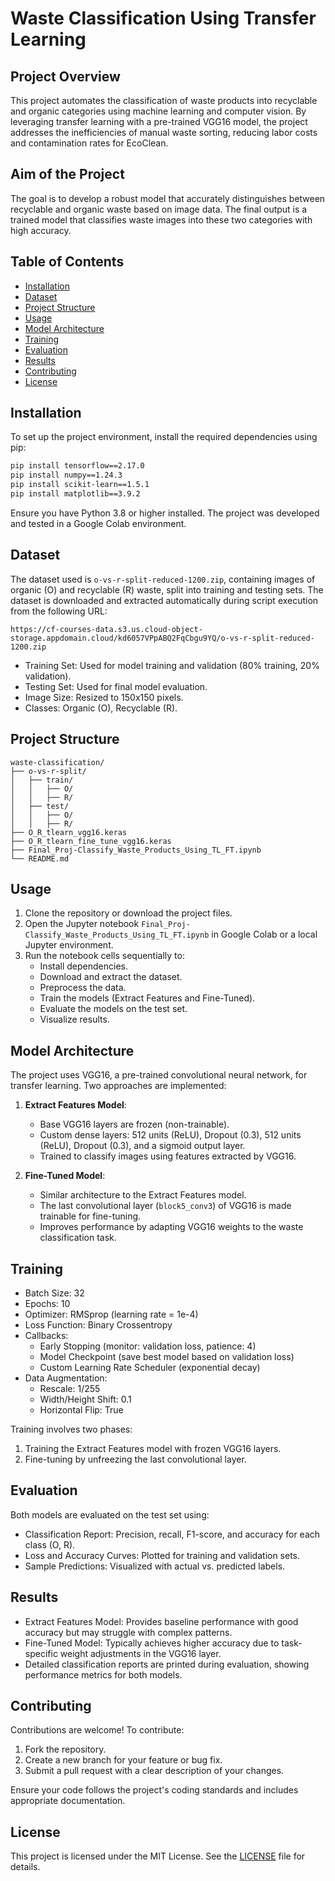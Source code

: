# Waste Classification Using Transfer Learning

## Project Overview

This project automates the classification of waste products into recyclable and organic categories using machine learning and computer vision. By leveraging transfer learning with a pre-trained VGG16 model, the project addresses the inefficiencies of manual waste sorting, reducing labor costs and contamination rates for EcoClean.

## Aim of the Project

The goal is to develop a robust model that accurately distinguishes between recyclable and organic waste based on image data. The final output is a trained model that classifies waste images into these two categories with high accuracy.

## Table of Contents

- [Installation](#installation)
- [Dataset](#dataset)
- [Project Structure](#project-structure)
- [Usage](#usage)
- [Model Architecture](#model-architecture)
- [Training](#training)
- [Evaluation](#evaluation)
- [Results](#results)
- [Contributing](#contributing)
- [License](#license)

## Installation

To set up the project environment, install the required dependencies using pip:

```bash
pip install tensorflow==2.17.0
pip install numpy==1.24.3
pip install scikit-learn==1.5.1
pip install matplotlib==3.9.2
```

Ensure you have Python 3.8 or higher installed. The project was developed and tested in a Google Colab environment.

## Dataset

The dataset used is `o-vs-r-split-reduced-1200.zip`, containing images of organic (O) and recyclable (R) waste, split into training and testing sets. The dataset is downloaded and extracted automatically during script execution from the following URL:

```
https://cf-courses-data.s3.us.cloud-object-storage.appdomain.cloud/kd6057VPpABQ2FqCbgu9YQ/o-vs-r-split-reduced-1200.zip
```

- Training Set: Used for model training and validation (80% training, 20% validation).
- Testing Set: Used for final model evaluation.
- Image Size: Resized to 150x150 pixels.
- Classes: Organic (O), Recyclable (R).

## Project Structure

```
waste-classification/
├── o-vs-r-split/
│   ├── train/
│   │   ├── O/
│   │   ├── R/
│   ├── test/
│   │   ├── O/
│   │   ├── R/
├── O_R_tlearn_vgg16.keras
├── O_R_tlearn_fine_tune_vgg16.keras
├── Final_Proj-Classify_Waste_Products_Using_TL_FT.ipynb
└── README.md
```

## Usage

1. Clone the repository or download the project files.
2. Open the Jupyter notebook `Final_Proj-Classify_Waste_Products_Using_TL_FT.ipynb` in Google Colab or a local Jupyter environment.
3. Run the notebook cells sequentially to:
   - Install dependencies.
   - Download and extract the dataset.
   - Preprocess the data.
   - Train the models (Extract Features and Fine-Tuned).
   - Evaluate the models on the test set.
   - Visualize results.

## Model Architecture

The project uses VGG16, a pre-trained convolutional neural network, for transfer learning. Two approaches are implemented:

1. **Extract Features Model**:
   - Base VGG16 layers are frozen (non-trainable).
   - Custom dense layers: 512 units (ReLU), Dropout (0.3), 512 units (ReLU), Dropout (0.3), and a sigmoid output layer.
   - Trained to classify images using features extracted by VGG16.

2. **Fine-Tuned Model**:
   - Similar architecture to the Extract Features model.
   - The last convolutional layer (`block5_conv3`) of VGG16 is made trainable for fine-tuning.
   - Improves performance by adapting VGG16 weights to the waste classification task.

## Training

- Batch Size: 32
- Epochs: 10
- Optimizer: RMSprop (learning rate = 1e-4)
- Loss Function: Binary Crossentropy
- Callbacks:
  - Early Stopping (monitor: validation loss, patience: 4)
  - Model Checkpoint (save best model based on validation loss)
  - Custom Learning Rate Scheduler (exponential decay)
- Data Augmentation:
  - Rescale: 1/255
  - Width/Height Shift: 0.1
  - Horizontal Flip: True

Training involves two phases:

1. Training the Extract Features model with frozen VGG16 layers.
2. Fine-tuning by unfreezing the last convolutional layer.

## Evaluation

Both models are evaluated on the test set using:

- Classification Report: Precision, recall, F1-score, and accuracy for each class (O, R).
- Loss and Accuracy Curves: Plotted for training and validation sets.
- Sample Predictions: Visualized with actual vs. predicted labels.

## Results

- Extract Features Model: Provides baseline performance with good accuracy but may struggle with complex patterns.
- Fine-Tuned Model: Typically achieves higher accuracy due to task-specific weight adjustments in the VGG16 layer.
- Detailed classification reports are printed during evaluation, showing performance metrics for both models.

## Contributing

Contributions are welcome! To contribute:

1. Fork the repository.
2. Create a new branch for your feature or bug fix.
3. Submit a pull request with a clear description of your changes.

Ensure your code follows the project's coding standards and includes appropriate documentation.

## License

This project is licensed under the MIT License. See the [LICENSE](LICENSE) file for details.